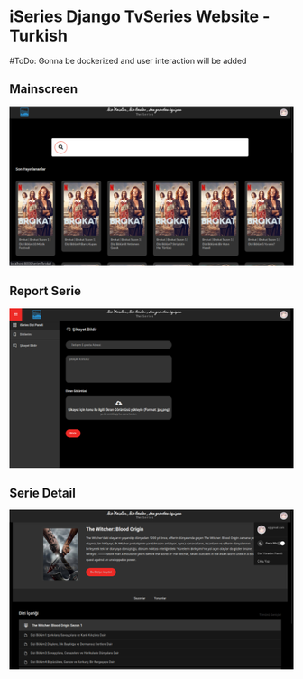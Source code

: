 # iSeries Django TvSeries Website - Turkish 

#ToDo: Gonna be dockerized and user interaction will be added

## Mainscreen
![mainscreen](./iseries/static/imagges/mainscreen.png)

## Report Serie
![report](./iseries/static/imagges/report.png)
## Serie Detail
![seriedetail](./iseries/static/imagges/seriedetail.png)
